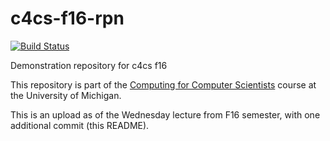 # c4cs-f16-rpn
[![Build Status](https://travis-ci.org/zhangyd/eecs398-advanced-hw5.svg?branch=master)](https://travis-ci.org/zhangyd/eecs398-advanced-hw5)

Demonstration repository for c4cs f16

This repository is part of the [Computing for Computer Scientists](https://c4cs.github.io)
course at the University of Michigan.

This is an upload as of the Wednesday lecture from F16 semester, with one additional commit (this README).
